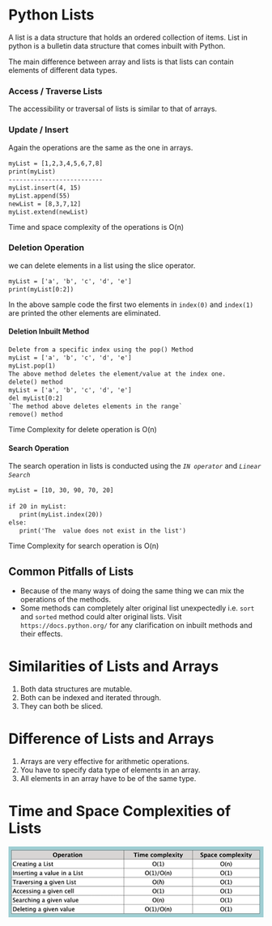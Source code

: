 # Python Lists

A list is a data structure that holds an ordered collection of items. List in python is a bulletin data structure that comes inbuilt with Python.

The main difference between array and lists is that lists can contain elements of different data types.

### Access / Traverse Lists

The accessibility or traversal of lists is similar to that of arrays.

### Update / Insert

Again the operations are the same as the one in arrays.
```
myList = [1,2,3,4,5,6,7,8]
print(myList)
--------------------------
myList.insert(4, 15)
myList.append(55)
newList = [8,3,7,12]
myList.extend(newList)
```
Time and space complexity of the operations is O(n)

### Deletion Operation

we can delete elements in a list using the slice operator.

```
myList = ['a', 'b', 'c', 'd', 'e']
print(myList[0:2])
```
In the above sample code the first two elements in `index(0)` and `index(1)` are printed the other elements are eliminated.

#### Deletion Inbuilt Method

```
Delete from a specific index using the pop() Method
myList = ['a', 'b', 'c', 'd', 'e']
myList.pop(1)
The above method deletes the element/value at the index one.
delete() method
myList = ['a', 'b', 'c', 'd', 'e']
del myList[0:2]
`The method above deletes elements in the range`
remove() method
```
 Time Complexity for delete operation is O(n)

 #### Search Operation

 The search operation in lists is conducted using the _`IN operator`_ and _`Linear Search`_

 ```
 myList = [10, 30, 90, 70, 20]

 if 20 in myList:
    print(myList.index(20))
 else:
    print('The  value does not exist in the list')
 ```

 Time Complexity for search operation is O(n)

 ## Common Pitfalls of Lists

 - Because of the many ways of doing the same thing we can mix the operations of the methods.
 - Some methods can completely alter original list unexpectedly i.e. `sort` and `sorted` method could alter original lists. Visit `https://docs.python.org/` for any clarification on inbuilt methods and their effects.

 # Similarities of Lists and Arrays
 1. Both data structures are mutable.
 2. Both can be indexed and iterated through.
 3. They can both be sliced.

 # Difference of Lists and Arrays
 1. Arrays are very effective for arithmetic operations.
 2. You have to specify data type of elements in an array.
 3. All elements in an array have to be of the same type.

 # Time and Space Complexities of Lists

 ![](./Time&SpaceComplexityList.png)